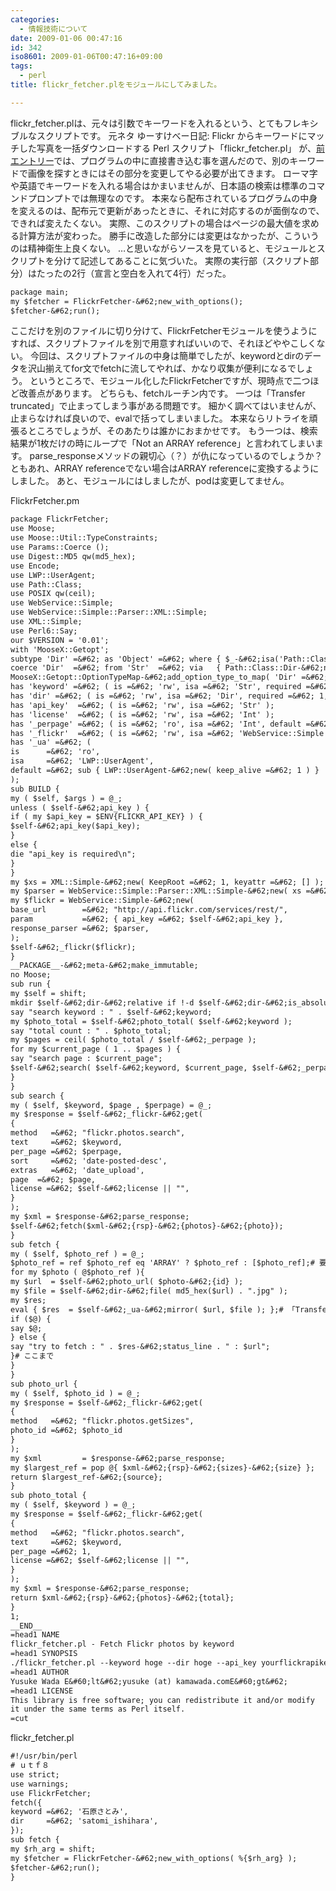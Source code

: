 ```yaml
---
categories:
  - 情報技術について
date: 2009-01-06 00:47:16
id: 342
iso8601: 2009-01-06T00:47:16+09:00
tags:
  - perl
title: flickr_fetcher.plをモジュールにしてみました。

---
```


<p>flickr_fetcher.plは、元々は引数でキーワードを入れるという、とてもフレキシブルなスクリプトです。
元ネタ
ゆーすけべー日記: Flickr からキーワードにマッチした写真を一括ダウンロードする Perl スクリプト「flickr_fetcher.pl」
が、<a href="http://www.nqou.net/2009/01/05/223856">前エントリー</a>では、プログラムの中に直接書き込む事を選んだので、別のキーワードで画像を探すときにはその部分を変更してやる必要が出てきます。
ローマ字や英語でキーワードを入れる場合はかまいませんが、日本語の検索は標準のコマンドプロンプトでは無理なのです。
本来なら配布されているプログラムの中身を変えるのは、配布元で更新があったときに、それに対応するのが面倒なので、できれば変えたくない。
実際、このスクリプトの場合はページの最大値を求める計算方法が変わった。
勝手に改造した部分には変更はなかったが、こういうのは精神衛生上良くない。
&#133;と思いながらソースを見ていると、モジュールとスクリプトを分けて記述してあることに気づいた。
実際の実行部（スクリプト部分）はたったの2行（宣言と空白を入れて4行）だった。</p>

```default
package main;
my $fetcher = FlickrFetcher-&#62;new_with_options();
$fetcher-&#62;run();
```

<p>ここだけを別のファイルに切り分けて、FlickrFetcherモジュールを使うようにすれば、スクリプトファイルを別で用意すればいいので、それほどややこしくない。
今回は、スクリプトファイルの中身は簡単でしたが、keywordとdirのデータを沢山揃えてfor文でfetchに流してやれば、かなり収集が便利になるでしょう。
というところで、モジュール化したFlickrFetcherですが、現時点で二つほど改善点があります。
どちらも、fetchルーチン内です。
一つは「Transfer truncated」で止まってしまう事がある問題です。
細かく調べてはいませんが、止まらなければ良いので、evalで括ってしまいました。
本来ならリトライを頑張るところでしょうが、そのあたりは誰かにおまかせです。
もう一つは、検索結果が1枚だけの時にループで「Not an ARRAY reference」と言われてしまいます。
parse_responseメソッドの親切心（？）が仇になっているのでしょうか？
ともあれ、ARRAY referenceでない場合はARRAY referenceに変換するようにしました。
あと、モジュールにはしましたが、podは変更してません。</p>

<p>
FlickrFetcher.pm</p>

```default
package FlickrFetcher;
use Moose;
use Moose::Util::TypeConstraints;
use Params::Coerce ();
use Digest::MD5 qw(md5_hex);
use Encode;
use LWP::UserAgent;
use Path::Class;
use POSIX qw(ceil);
use WebService::Simple;
use WebService::Simple::Parser::XML::Simple;
use XML::Simple;
use Perl6::Say;
our $VERSION = '0.01';
with 'MooseX::Getopt';
subtype 'Dir' =&#62; as 'Object' =&#62; where { $_-&#62;isa('Path::Class::Dir') };
coerce 'Dir'  =&#62; from 'Str'  =&#62; via   { Path::Class::Dir-&#62;new($_) };
MooseX::Getopt::OptionTypeMap-&#62;add_option_type_to_map( 'Dir' =&#62; '=s' );
has 'keyword' =&#62; ( is =&#62; 'rw', isa =&#62; 'Str', required =&#62; 1 );
has 'dir' =&#62; ( is =&#62; 'rw', isa =&#62; 'Dir', required =&#62; 1, coerce =&#62; 1 );
has 'api_key'  =&#62; ( is =&#62; 'rw', isa =&#62; 'Str' );
has 'license'  =&#62; ( is =&#62; 'rw', isa =&#62; 'Int' );
has '_perpage' =&#62; ( is =&#62; 'ro', isa =&#62; 'Int', default =&#62; 500 );
has '_flickr'  =&#62; ( is =&#62; 'rw', isa =&#62; 'WebService::Simple' );
has '_ua' =&#62; (
is      =&#62; 'ro',
isa     =&#62; 'LWP::UserAgent',
default =&#62; sub { LWP::UserAgent-&#62;new( keep_alive =&#62; 1 ) }
);
sub BUILD {
my ( $self, $args ) = @_;
unless ( $self-&#62;api_key ) {
if ( my $api_key = $ENV{FLICKR_API_KEY} ) {
$self-&#62;api_key($api_key);
}
else {
die "api_key is required\n";
}
}
my $xs = XML::Simple-&#62;new( KeepRoot =&#62; 1, keyattr =&#62; [] );
my $parser = WebService::Simple::Parser::XML::Simple-&#62;new( xs =&#62; $xs );
my $flickr = WebService::Simple-&#62;new(
base_url        =&#62; "http://api.flickr.com/services/rest/",
param           =&#62; { api_key =&#62; $self-&#62;api_key },
response_parser =&#62; $parser,
);
$self-&#62;_flickr($flickr);
}
__PACKAGE__-&#62;meta-&#62;make_immutable;
no Moose;
sub run {
my $self = shift;
mkdir $self-&#62;dir-&#62;relative if !-d $self-&#62;dir-&#62;is_absolute;
say "search keyword : " . $self-&#62;keyword;
my $photo_total = $self-&#62;photo_total( $self-&#62;keyword );
say "total count : " . $photo_total;
my $pages = ceil( $photo_total / $self-&#62;_perpage );
for my $current_page ( 1 .. $pages ) {
say "search page : $current_page";
$self-&#62;search( $self-&#62;keyword, $current_page, $self-&#62;_perpage );
}
}
sub search {
my ( $self, $keyword, $page , $perpage) = @_;
my $response = $self-&#62;_flickr-&#62;get(
{
method   =&#62; "flickr.photos.search",
text     =&#62; $keyword,
per_page =&#62; $perpage,
sort     =&#62; 'date-posted-desc',
extras   =&#62; 'date_upload',
page  =&#62; $page,
license =&#62; $self-&#62;license || "",
}
);
my $xml = $response-&#62;parse_response;
$self-&#62;fetch($xml-&#62;{rsp}-&#62;{photos}-&#62;{photo});
}
sub fetch {
my ( $self, $photo_ref ) = @_;
$photo_ref = ref $photo_ref eq 'ARRAY' ? $photo_ref : [$photo_ref];# 要素が一つのとき対策
for my $photo ( @$photo_ref ){
my $url  = $self-&#62;photo_url( $photo-&#62;{id} );
my $file = $self-&#62;dir-&#62;file( md5_hex($url) . ".jpg" );
my $res;
eval { $res  = $self-&#62;_ua-&#62;mirror( $url, $file ); };# 「Transfer truncated」対策。ここから
if ($@) {
say $@;
} else {
say "try to fetch : " . $res-&#62;status_line . " : $url";
}# ここまで
}
}
sub photo_url {
my ( $self, $photo_id ) = @_;
my $response = $self-&#62;_flickr-&#62;get(
{
method   =&#62; "flickr.photos.getSizes",
photo_id =&#62; $photo_id
}
);
my $xml         = $response-&#62;parse_response;
my $largest_ref = pop @{ $xml-&#62;{rsp}-&#62;{sizes}-&#62;{size} };
return $largest_ref-&#62;{source};
}
sub photo_total {
my ( $self, $keyword ) = @_;
my $response = $self-&#62;_flickr-&#62;get(
{
method   =&#62; "flickr.photos.search",
text     =&#62; $keyword,
per_page =&#62; 1,
license =&#62; $self-&#62;license || "",
}
);
my $xml = $response-&#62;parse_response;
return $xml-&#62;{rsp}-&#62;{photos}-&#62;{total};
}
1;
__END__
=head1 NAME
flickr_fetcher.pl - Fetch Flickr photos by keyword
=head1 SYNOPSIS
./flickr_fetcher.pl --keyword hoge --dir hoge --api_key yourflickrapikey
=head1 AUTHOR
Yusuke Wada E&#60;lt&#62;yusuke (at) kamawada.comE&#60;gt&#62;
=head1 LICENSE
This library is free software; you can redistribute it and/or modify
it under the same terms as Perl itself.
=cut
```

<p>flickr_fetcher.pl</p>

```default
#!/usr/bin/perl
# ｕｔｆ８
use strict;
use warnings;
use FlickrFetcher;
fetch({
keyword =&#62; '石原さとみ',
dir     =&#62; 'satomi_ishihara',
});
sub fetch {
my $rh_arg = shift;
my $fetcher = FlickrFetcher-&#62;new_with_options( %{$rh_arg} );
$fetcher-&#62;run();
}
```
    	